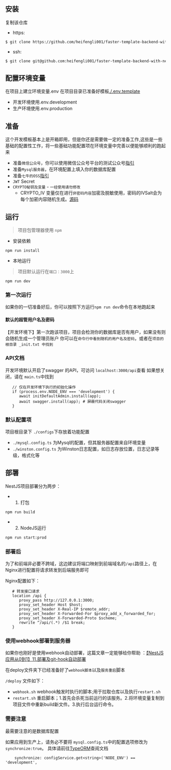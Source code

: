 
## 安装
复制该仓库
+ https:
``` bash | zsh
$ git clone https://github.com/heifengli001/faster-template-backend-with-nestjs.git
```
+ ssh:
``` bash | zsh
$ git clone git@github.com:heifengli001/faster-template-backend-with-nestjs.git
```

## 配置环境变量
在项目上建立环境变量.env
在项目目录已准备好模板[./.env.template](.env.template)

+ 开发环境使用.env.development
+ 生产环境使用.env.production


## 准备
这个开发模板基本上是开箱即用，但是你还是需要做一定的准备工作,这些是一些基础的配置性工作，将一些基础功能配置项在环境变量中完善以便能够顺利的跑起来

+ 准备`微信公众号`，你可以使用微信公众号平台的测试公众号[指引](https://juejin.cn/post/7375858343179370550)
+ 准备`Mysql服务器`，在环境配置上填入你的数据库配置
+ 准备`七牛的OSS`[指引](https://developer.qiniu.com/kodo/3828/node-js-v6)
+ `JWT` Secret
+ `CRYPTO秘钥及变量` - `一经使用请勿修改`
   - CRYPTO_IV 变量仅在进行`非密码内容`加密及脱敏使用，密码的IVSalt会为每个加密内容随机生成。[源码](./src/utils/crypto.util.ts)

## 运行
> 项目包管理器使用 `npm`

+ 安装依赖
```
npm run install
```
+ 本地运行
> 项目默认运行在`端口：3000`上
```
npm run dev
```

### 第一次运行

如果你的一切准备好后，你可以按照下方运行`npm run dev`命令在本地跑起来
#### 默认的超管用户名及密码
【开发环境下】第一次跑该项目，项目会检测你的数据库是否有用户，如果没有则会随机生成一个管理员账户
你可以在`命令行中看到随机的用户名及密码`，或者在`项目的根目录 _init.txt 中找到`



### API文档
开发环境默认开启了swagger 的API，可访问 `localhost:3000/api`查看
如果想关闭，请在 `main.ts`中找到
```
   // 仅在开发环境下执行的初始化操作
   if (process.env.NODE_ENV === 'development') {
      await initDefaultAdmin.install(app);
      await swagger.install(app); # 屏蔽代码关闭swagger
   }
```

### 默认配置项
项目根目录下 `./configs`下存放着功能配置
+ `./mysql.config.ts` 为Mysql的配置，但其服务器配置来自环境变量
+ `./winston.config.ts` 为Winston日志配置，如日志存放位置，日志记录等级，格式化等

## 部署
NestJS项目部署分为两步：
+ 1. 打包
``` bash | zsh
npm run build
```
+ 2. NodeJS运行
``` bash | zsh
npm run start:prod
```
### 部署后
为了和前端非必要不跨域，这边建议将端口映射到前端域名的`/api`路径上，在Nginx进行配置将请求转发到后端服务即可

Nginx配置如下：
```
   # 转发接口请求
   location /api {
      proxy_pass http://127.0.0.1:3000;
      proxy_set_header Host $host;
      proxy_set_header X-Real-IP $remote_addr;
      proxy_set_header X-Forwarded-For $proxy_add_x_forwarded_for;
      proxy_set_header X-Forwarded-Proto $scheme;
      rewrite ^/api/(.*) /$1 break;
   }

```

### 使用webhook部署到服务器
如果你也刚好是使用webhook自动部署，这篇文章一定能够给你帮助 ：[【NestJS应用从0到1】11.部署及git-hook自动部署](https://juejin.cn/post/7387291151735275529)

在deploy文件夹下已经准备好了`webhook脚本`以及`服务重启`脚本

`/deploy` 文件如下：
+ `webhook.sh` webhook触发时执行的脚本;用于拉取仓库以及执行`restart.sh`
+ `restart.sh` 重启脚本；1.首先会杀死当前运行的该服务。2.将环境变量复制到项目文件中重新build新文件。3.执行后台运行命令。



### 需要注意

最需要注意的是数据库配置

如果应用到生产上，请务必不要将 `mysql.config.ts`中的配置选项修改为 `synchronize:true`。
具体请前往[TypeORM](https://docs.nestjs.cn/10/recipes?id=typeorm)查阅文档
```
    synchronize: configService.get<string>('NODE_ENV') == 'development',
```
